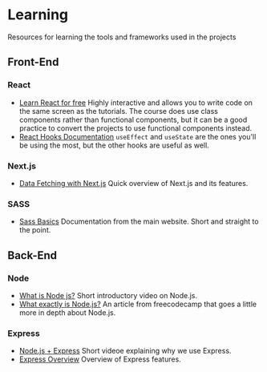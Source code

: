 # Learning
Resources for learning the tools and frameworks used in the projects

## Front-End
### React
* [Learn React for free](https://scrimba.com/learn/learnreact) Highly interactive and allows you to write code on the same screen as the tutorials. The course does use class components rather than functional components, but it can be a good practice to convert the projects to use functional components instead.
* [React Hooks Documentation](https://blog.ohansemmanuel.com/react-hooks-documentation-easy-to-read/) `useEffect` and `useState` are the ones you'll be using the most, but the other hooks are useful as well. 
### Next.js
* [Data Fetching with Next.js](https://youtu.be/f1rF9YKm1Ms) Quick overview of Next.js and its features.
### SASS
* [Sass Basics](https://sass-lang.com/guide) Documentation from the main website. Short and straight to the point.

## Back-End
### Node
* [What is Node js?](https://youtu.be/uVwtVBpw7RQ) Short introductory video on Node.js.
* [What exactly is Node.js?](https://www.freecodecamp.org/news/what-exactly-is-node-js-ae36e97449f5/) An article from freecodecamp that goes a little more in depth about Node.js.
### Express
* [Node.js + Express](https://youtu.be/45dAt9Gz8rE) Short videoe explaining why we use Express.
* [Express Overview](https://www.tutorialspoint.com/nodejs/nodejs_express_framework.htm) Overview of Express features.
